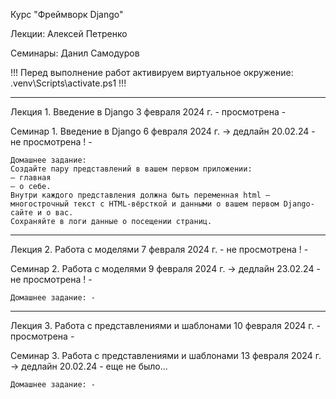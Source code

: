 Курс "Фреймворк Django"

Лекции: Алексей Петренко

Семинары: Данил Самодуров

!!!
Перед выполнение работ активируем виртуальное окружение: .venv\Scripts\activate.ps1
!!!

----------------------
Лекция 1. Введение в Django
3 февраля 2024 г.
    - просмотрена -

Семинар 1. Введение в Django
6 февраля 2024 г. -> дедлайн 20.02.24
    - не просмотрена ! -

    Домашнее задание:
    Создайте пару представлений в вашем первом приложении:
    — главная
    — о себе.
    Внутри каждого представления должна быть переменная html — многострочный текст с HTML-вёрсткой и данными о вашем первом Django-сайте и о вас.
    Сохраняйте в логи данные о посещении страниц.

----------------------
Лекция 2. Работа с моделями
7 февраля 2024 г.
    - не просмотрена ! -

Семинар 2. Работа с моделями
9 февраля 2024 г. -> дедлайн 23.02.24
    - не просмотрена ! -

    Домашнее задание: -

----------------------
Лекция 3. Работа с представлениями и шаблонами
10 февраля 2024 г.
    - просмотрена -

Семинар 3. Работа с представлениями и шаблонами
13 февраля 2024 г. -> дедлайн 20.02.24
    - еще не было...

    Домашнее задание: -